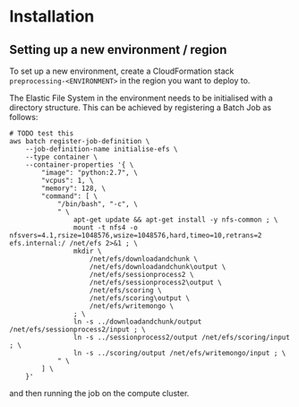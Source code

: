 # Installation

## Setting up a new environment / region

To set up a new environment, create a CloudFormation stack `preprocessing-<ENVIRONMENT>` in the region you want to deploy to.

The Elastic File System in the environment needs to be initialised with a directory structure.  This can be
achieved by registering a Batch Job as follows:

```shell
# TODO test this
aws batch register-job-definition \
    --job-definition-name initialise-efs \
    --type container \
    --container-properties '{ \
        "image": "python:2.7", \
        "vcpus": 1, \
        "memory": 128, \
        "command": [ \
            "/bin/bash", "-c", \
            " \
                apt-get update && apt-get install -y nfs-common ; \
                mount -t nfs4 -o nfsvers=4.1,rsize=1048576,wsize=1048576,hard,timeo=10,retrans=2 efs.internal:/ /net/efs 2>&1 ; \
                mkdir \
                    /net/efs/downloadandchunk \
                    /net/efs/downloadandchunk\output \
                    /net/efs/sessionprocess2 \
                    /net/efs/sessionprocess2\output \
                    /net/efs/scoring \
                    /net/efs/scoring\output \
                    /net/efs/writemongo \
                ; \
                ln -s ../downloadandchunk/output /net/efs/sessionprocess2/input ; \
                ln -s ../sessionprocess2/output /net/efs/scoring/input ; \
                ln -s ../scoring/output /net/efs/writemongo/input ; \
            " \
        ] \
    }'
```

and then running the job on the compute cluster.
